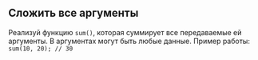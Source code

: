 ## Сложить все аргументы
Реализуй функцию `sum()`, которая суммирует все передаваемые ей аргументы. В аргументах могут быть любые данные.
Пример работы:
`sum(10, 20); // 30`
